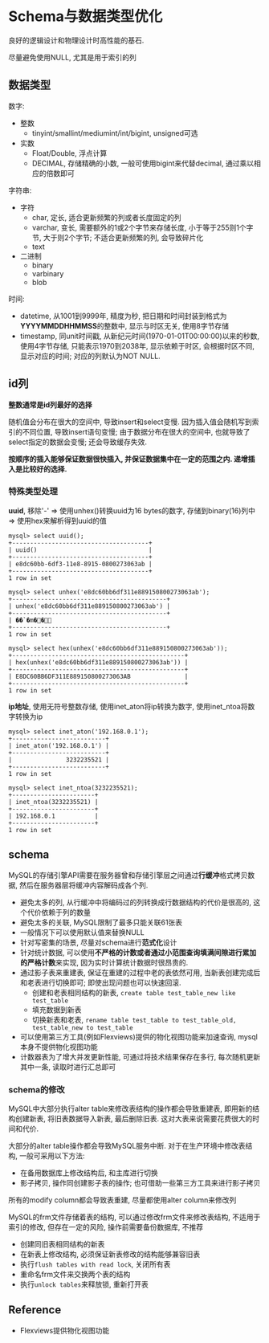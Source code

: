 # Schema与数据类型优化

良好的逻辑设计和物理设计时高性能的基石.

尽量避免使用NULL, 尤其是用于索引的列

## 数据类型

数字:

- 整数
    - tinyint/smallint/mediumint/int/bigint, unsigned可选
- 实数
    - Float/Double, 浮点计算
    - DECIMAL, 存储精确的小数, 一般可使用bigint来代替decimal, 通过乘以相应的倍数即可

字符串:

- 字符
    - char, 定长, 适合更新频繁的列或者长度固定的列
    - varchar, 变长, 需要额外的1或2个字节来存储长度, 小于等于255则1个字节, 大于则2个字节; 不适合更新频繁的列, 会导致碎片化
    - text
- 二进制
    - binary
    - varbinary
    - blob

时间:

- datetime, 从1001到9999年, 精度为秒, 把日期和时间封装到格式为**YYYYMMDDHHMMSS**的整数中, 显示与时区无关, 使用8字节存储
- timestamp, 同unit时间戳, 从新纪元时间(1970-01-01T00:00:00)以来的秒数, 使用4字节存储, 只能表示1970到2038年, 显示依赖于时区, 会根据时区不同, 显示对应的时间; 对应的列默认为NOT NULL.

## id列

**整数通常是id列最好的选择**

随机值会分布在很大的空间中, 导致insert和select变慢.
因为插入值会随机写到索引的不同位置, 导致insert语句变慢;
由于数据分布在很大的空间中, 也就导致了select指定的数据会变慢;
还会导致缓存失效.

**按顺序的插入能够保证数据很快插入, 并保证数据集中在一定的范围之内.
递增插入是比较好的选择.**

### 特殊类型处理

**uuid**, 移除'-' => 使用unhex()转换uuid为16 bytes的数字, 存储到binary(16)列中 => 使用hex来解析得到uuid的值

```
mysql> select uuid();
+--------------------------------------+
| uuid()                               |
+--------------------------------------+
| e8dc60bb-6df3-11e8-8915-0800273063ab |
+--------------------------------------+
1 row in set

mysql> select unhex('e8dc60bb6df311e889150800273063ab');
+-------------------------------------------+
| unhex('e8dc60bb6df311e889150800273063ab') |
+-------------------------------------------+
| ��`�m��
+-------------------------------------------+
1 row in set

mysql> select hex(unhex('e8dc60bb6df311e889150800273063ab'));
+------------------------------------------------+
| hex(unhex('e8dc60bb6df311e889150800273063ab')) |
+------------------------------------------------+
| E8DC60BB6DF311E889150800273063AB               |
+------------------------------------------------+
1 row in set

```

**ip地址**, 使用无符号整数存储, 使用inet_aton将ip转换为数字, 使用inet_ntoa将数字转换为ip

```
mysql> select inet_aton('192.168.0.1');
+--------------------------+
| inet_aton('192.168.0.1') |
+--------------------------+
|               3232235521 |
+--------------------------+
1 row in set

mysql> select inet_ntoa(3232235521);
+-----------------------+
| inet_ntoa(3232235521) |
+-----------------------+
| 192.168.0.1           |
+-----------------------+
1 row in set

```

## schema

MySQL的存储引擎API需要在服务器曾和存储引擎层之间通过**行缓冲**格式拷贝数据, 
然后在服务器层将缓冲内容解码成各个列.

- 避免太多的列, 从行缓冲中将编码过的列转换成行数据结构的代价是很高的, 这个代价依赖于列的数量
- 避免太多的关联, MySQL限制了最多只能关联61张表
- 一般情况下可以使用默认值来替换NULL
- 针对写密集的场景, 尽量对schema进行**范式化**设计
- 针对统计数据, 可以使用**不严格的计数或者通过小范围查询填满间隙进行累加的严格计数**来实现, 因为实时计算统计数据时很昂贵的.
- 通过影子表来重建表, 保证在重建的过程中老的表依然可用, 当新表创建完成后和老表进行切换即可; 即使出现问题也可以快速回滚.
    - 创建和老表相同结构的新表, `create table test_table_new like test_table`
    - 填充数据到新表
    - 切换新表和老表, `rename table test_table to test_table_old, test_table_new to test_table`
- 可以使用第三方工具(例如Flexviews)提供的物化视图功能来加速查询, mysql本身不提供物化视图功能
- 计数器表为了增大并发更新性能, 可通过将技术结果保存在多行, 每次随机更新其中一条, 读取时进行汇总即可

### schema的修改

MySQL中大部分执行alter table来修改表结构的操作都会导致重建表, 即用新的结构创建新表, 将旧表数据导入新表, 最后删除旧表.
这对大表来说需要花费很大的时间和代价.

大部分的alter table操作都会导致MySQL服务中断.
对于在生产环境中修改表结构, 一般可采用以下方法:

- 在备用数据库上修改结构后, 和主库进行切换
- 影子拷贝, 操作同创建影子表的操作; 也可借助一些第三方工具来进行影子拷贝

所有的modify column都会导致表重建, 尽量都使用alter column来修改列

MySQL的frm文件存储着表的结构, 可以通过修改frm文件来修改表结构, 不适用于索引的修改, 
但存在一定的风险, 操作前需要备份数据库, 不推荐

- 创建同旧表相同结构的新表
- 在新表上修改结构, 必须保证新表修改的结构能够兼容旧表
- 执行`flush tables with read lock`, 关闭所有表
- 重命名frm文件来交换两个表的结构
- 执行`unlock tables`来释放锁, 重新打开表

## Reference

- Flexviews提供物化视图功能